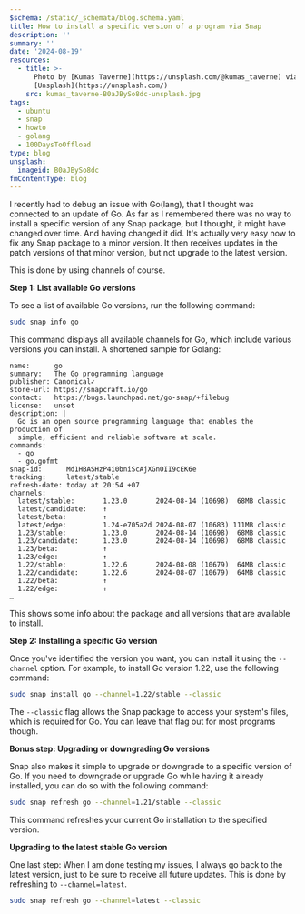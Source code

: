 ```yaml
---
$schema: /static/_schemata/blog.schema.yaml
title: How to install a specific version of a program via Snap
description: ''
summary: ''
date: '2024-08-19'
resources:
  - title: >-
      Photo by [Kumas Taverne](https://unsplash.com/@kumas_taverne) via
      [Unsplash](https://unsplash.com/)
    src: kumas_taverne-B0aJBySo8dc-unsplash.jpg
tags:
  - ubuntu
  - snap
  - howto
  - golang
  - 100DaysToOffload
type: blog
unsplash:
  imageid: B0aJBySo8dc
fmContentType: blog
---
```


I recently had to debug an issue with Go(lang), that I thought was connected to an update of Go. As far as I remembered there was no way to install a specific version of any Snap package, but I thought, it might have changed over time. And having changed it did. It's actually very easy now to fix any Snap package to a minor version. It then receives updates in the patch versions of that minor version, but not upgrade to the latest version.

This is done by using channels of course.

**Step 1: List available Go versions**

To see a list of available Go versions, run the following command:

```bash
sudo snap info go
```

This command displays all available channels for Go, which include various versions you can install. A shortened sample for Golang:

```plaintext
name:      go
summary:   The Go programming language
publisher: Canonical✓
store-url: https://snapcraft.io/go
contact:   https://bugs.launchpad.net/go-snap/+filebug
license:   unset
description: |
  Go is an open source programming language that enables the production of
  simple, efficient and reliable software at scale.
commands:
  - go
  - go.gofmt
snap-id:      Md1HBASHzP4i0bniScAjXGnOII9cEK6e
tracking:     latest/stable
refresh-date: today at 20:54 +07
channels:
  latest/stable:       1.23.0       2024-08-14 (10698)  68MB classic
  latest/candidate:    ↑
  latest/beta:         ↑
  latest/edge:         1.24-e705a2d 2024-08-07 (10683) 111MB classic
  1.23/stable:         1.23.0       2024-08-14 (10698)  68MB classic
  1.23/candidate:      1.23.0       2024-08-14 (10698)  68MB classic
  1.23/beta:           ↑
  1.23/edge:           ↑
  1.22/stable:         1.22.6       2024-08-08 (10679)  64MB classic
  1.22/candidate:      1.22.6       2024-08-07 (10679)  64MB classic
  1.22/beta:           ↑
  1.22/edge:           ↑
…
```

This shows some info about the package and all versions that are available to install.

**Step 2: Installing a specific Go version**

Once you've identified the version you want, you can install it using the `--channel` option. For example, to install Go version 1.22, use the following command:

```bash
sudo snap install go --channel=1.22/stable --classic
```

The `--classic` flag allows the Snap package to access your system's files, which is required for Go. You can leave that flag out for most programs though.

**Bonus step: Upgrading or downgrading Go versions**

Snap also makes it simple to upgrade or downgrade to a specific version of Go. If you need to downgrade or upgrade Go while having it already installed, you can do so with the following command:

```bash
sudo snap refresh go --channel=1.21/stable --classic
```

This command refreshes your current Go installation to the specified version.

**Upgrading to the latest stable Go version**

One last step: When I am done testing my issues, I always go back to the latest version, just to be sure to receive all future updates. This is done by refreshing to `--channel=latest`.

```bash
sudo snap refresh go --channel=latest --classic
```
